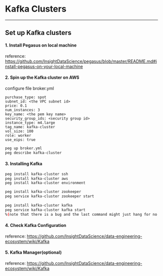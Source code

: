 # Kafka Clusters
---

## Set up Kafka clusters

#### 1. Install Pegasus on local machine
reference: https://github.com/InsightDataScience/pegasus/blob/master/README.md#install-pegasus-on-your-local-machine

#### 2. Spin up the Kafka cluster on AWS

configure file broker.yml
```
purchase_type: spot
subnet_id: <the VPC subnet id>
price: 0.1
num_instances: 3
key_name: <the pem key name>
security_group_ids: <security group id>
instance_type: m4.large
tag_name: kafka-cluster
vol_size: 100
role: worker
use_eips: true
```  

```bash
peg up broker.yml
peg describe kafka-cluster
```

#### 3. Installing Kafka

```bash
peg install kafka-cluster ssh
peg install kafka-cluster aws
peg install kafka-cluster environment

peg install kafka-cluster zookeeper
peg service kafka-cluster zookeeper start
 
peg install kafka-cluster kafka
peg service kafka-cluster kafka start
%(note that there is a bug and the last command might just hang for no good reason. If so, just <ctrl-c> out of it)

``` 

#### 4. Check Kafka Configuration

reference: https://github.com/InsightDataScience/data-engineering-ecosystem/wiki/Kafka

#### 5. Kafka Manager(optional)

reference: https://github.com/InsightDataScience/data-engineering-ecosystem/wiki/Kafka
